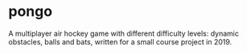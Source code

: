 # pongo
A multiplayer air hockey game with different difficulty levels: dynamic obstacles, balls and bats, written for a small course project in 2019.
